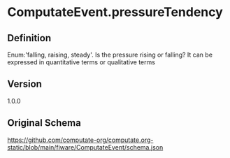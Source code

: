 # ComputateEvent.pressureTendency

## Definition
Enum:'falling, raising, steady'. Is the pressure rising or falling? It can be expressed in quantitative terms or qualitative terms

## Version
1.0.0

## Original Schema
https://github.com/computate-org/computate.org-static/blob/main/fiware/ComputateEvent/schema.json
